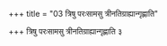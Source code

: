 +++
title = "03 त्रिषु परःसामसु त्रीनतिग्राह्यान्गृह्णाति"

+++
त्रिषु परःसामसु त्रीनतिग्राह्यान्गृह्णाति ३